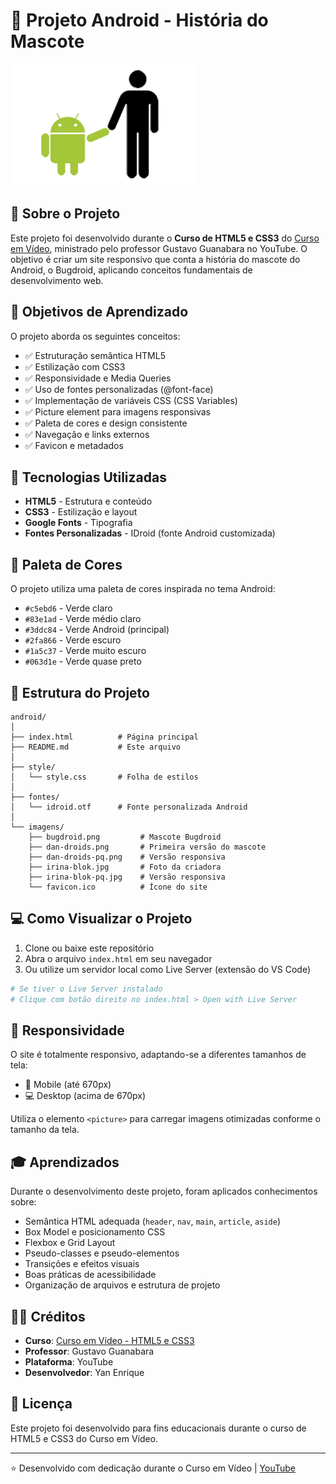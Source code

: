 # 🤖 Projeto Android - História do Mascote

![Bugdroid](imagens/bugdroid.png)

## 📖 Sobre o Projeto

Este projeto foi desenvolvido durante o **Curso de HTML5 e CSS3** do [Curso em Vídeo](https://www.cursoemvideo.com/), ministrado pelo professor Gustavo Guanabara no YouTube. O objetivo é criar um site responsivo que conta a história do mascote do Android, o Bugdroid, aplicando conceitos fundamentais de desenvolvimento web.

## 🎯 Objetivos de Aprendizado

O projeto aborda os seguintes conceitos:

- ✅ Estruturação semântica HTML5
- ✅ Estilização com CSS3
- ✅ Responsividade e Media Queries
- ✅ Uso de fontes personalizadas (@font-face)
- ✅ Implementação de variáveis CSS (CSS Variables)
- ✅ Picture element para imagens responsivas
- ✅ Paleta de cores e design consistente
- ✅ Navegação e links externos
- ✅ Favicon e metadados

## 🚀 Tecnologias Utilizadas

- **HTML5** - Estrutura e conteúdo
- **CSS3** - Estilização e layout
- **Google Fonts** - Tipografia
- **Fontes Personalizadas** - IDroid (fonte Android customizada)

## 🎨 Paleta de Cores

O projeto utiliza uma paleta de cores inspirada no tema Android:

- `#c5ebd6` - Verde claro
- `#83e1ad` - Verde médio claro
- `#3ddc84` - Verde Android (principal)
- `#2fa866` - Verde escuro
- `#1a5c37` - Verde muito escuro
- `#063d1e` - Verde quase preto

## 📁 Estrutura do Projeto

```
android/
│
├── index.html          # Página principal
├── README.md           # Este arquivo
│
├── style/
│   └── style.css       # Folha de estilos
│
├── fontes/
│   └── idroid.otf      # Fonte personalizada Android
│
└── imagens/
    ├── bugdroid.png         # Mascote Bugdroid
    ├── dan-droids.png       # Primeira versão do mascote
    ├── dan-droids-pq.png    # Versão responsiva
    ├── irina-blok.jpg       # Foto da criadora
    ├── irina-blok-pq.jpg    # Versão responsiva
    └── favicon.ico          # Ícone do site
```

## 💻 Como Visualizar o Projeto

1. Clone ou baixe este repositório
2. Abra o arquivo `index.html` em seu navegador
3. Ou utilize um servidor local como Live Server (extensão do VS Code)

```bash
# Se tiver o Live Server instalado
# Clique com botão direito no index.html > Open with Live Server
```

## 📱 Responsividade

O site é totalmente responsivo, adaptando-se a diferentes tamanhos de tela:

- 📱 Mobile (até 670px)
- 💻 Desktop (acima de 670px)

Utiliza o elemento `<picture>` para carregar imagens otimizadas conforme o tamanho da tela.

## 🎓 Aprendizados

Durante o desenvolvimento deste projeto, foram aplicados conhecimentos sobre:

- Semântica HTML adequada (`header`, `nav`, `main`, `article`, `aside`)
- Box Model e posicionamento CSS
- Flexbox e Grid Layout
- Pseudo-classes e pseudo-elementos
- Transições e efeitos visuais
- Boas práticas de acessibilidade
- Organização de arquivos e estrutura de projeto

## 👨‍🏫 Créditos

- **Curso**: [Curso em Vídeo - HTML5 e CSS3](https://www.cursoemvideo.com/)
- **Professor**: Gustavo Guanabara
- **Plataforma**: YouTube
- **Desenvolvedor**: Yan Enrique

## 📝 Licença

Este projeto foi desenvolvido para fins educacionais durante o curso de HTML5 e CSS3 do Curso em Vídeo.

---

⭐ Desenvolvido com dedicação durante o Curso em Vídeo | [YouTube](https://www.youtube.com/@CursoemVideo)
